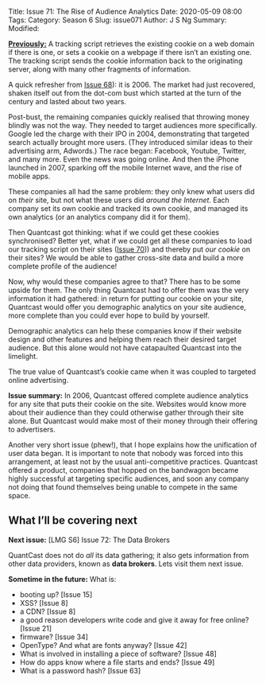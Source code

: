 Title: Issue 71: The Rise of Audience Analytics
Date: 2020-05-09 08:00
Tags: 
Category: Season 6
Slug: issue071
Author: J S Ng
Summary: 
Modified: 

[**Previously:**](https://buttondown.email/laymansguide/archive/) A tracking script retrieves the existing cookie on a web domain if there is one, or sets a cookie on a webpage if there isn’t an existing one. The tracking script sends the cookie information back to the originating server, along with many other fragments of information.

A quick refresher from [Issue 68]({filename}/season6/issue068/issue068.md)): it is 2006. The market had just recovered, shaken itself out from the dot-com bust which started at the turn of the century and lasted about two years.

Post-bust, the remaining companies quickly realised that throwing money blindly was not the way. They needed to target audiences more specifically. Google led the charge with their IPO in 2004, demonstrating that targeted search actually brought more users. (They introduced similar ideas to their advertising arm, Adwords.) The race began: Facebook, Youtube, Twitter, and many more. Even the news was going online. And then the iPhone launched in 2007, sparking off the mobile Internet wave, and the rise of mobile apps.

These companies all had the same problem: they only knew what users did on _their_ site, but not what these users did _around the Internet_. Each company set its own cookie and tracked its own cookie, and managed its own analytics (or an analytics company did it for them).

Then Quantcast got thinking: what if we could get these cookies synchronised? Better yet, what if we could get all these companies to load our tracking script on their sites ([Issue 70]({filename}/season6/issue070/issue070.md))) and thereby put _our cookie_ on their sites? We would be able to gather cross-site data and build a more complete profile of the audience!

Now, why would these companies agree to that? There has to be some upside for them. The only thing Quantcast had to offer them was the very information it had gathered: in return for putting our cookie on your site, Quantcast would offer you demographic analytics on your site audience, more complete than you could ever hope to build by yourself.

Demographic analytics can help these companies know if their website design and other features and helping them reach their desired target audience. But this alone would not have catapaulted Quantcast into the limelight.

The true value of Quantcast’s cookie came when it was coupled to targeted online advertising.

**Issue summary:** In 2006, Quantcast offered complete audience analytics for any site that puts their cookie on the site. Websites would know more about their audience than they could otherwise gather through their site alone. But Quantcast would make most of their money through their offering to advertisers.

Another very short issue (phew!), that I hope explains how the unification of user data began. It is important to note that nobody was forced into this arrangement, at least not by the usual anti-competitive practices. Quantcast offered a product, companies that hopped on the bandwagon became highly successful at targeting specific audiences, and soon any company not doing that found themselves being unable to compete in the same space.

## What I’ll be covering next

**Next issue:** [LMG S6] Issue 72: The Data Brokers

QuantCast does not do _all_ its data gathering; it also gets information from other data providers, known as **data brokers**. Lets visit them next issue.

**Sometime in the future:** What is:

- booting up? [Issue 15]
- XSS? [Issue 8]
- a CDN? [Issue 8]
- a good reason developers write code and give it away for free online? [Issue 21]
- firmware? [Issue 34]
- OpenType? And what are fonts anyway? [Issue 42]
- What is involved in installing a piece of software? [Issue 48]
- How do apps know where a file starts and ends? [Issue 49]
- What is a password hash? [Issue 63]
